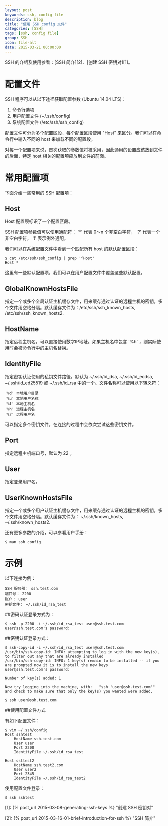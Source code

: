 ```yaml
---
layout: post
keywords: ssh, config file
description: blog
title: "使用 SSH config 文件"
categories: [SSH]
tags: [ssh, config file]
group: SSH
icon: file-alt
date: 2015-03-21 00:00:00
---
```


SSH 的介绍及使用参看：[SSH 简介][2]、[创建 SSH 密钥对][1]。

# 配置文件

SSH 程序可以从以下途径获取配置参数 (Ubuntu 14.04 LTS)：

1. 命令行选项
2. 用户配置文件 (~/.ssh/config)
3. 系统配置文件 (/etc/ssh/ssh_config)

<!--excerpt-->

配置文件可分为多个配置区段，每个配置区段使用 "Host" 来区分。我们可以在命令行中输入不同的 host 来加载不同的配置段。

对每一个配置项来说，首次获取的参数值将被采用，因此通用的设置应该放到文件的后面，特定 host 相关的配置项应放到文件的前面。

# 常用配置项

下面介绍一些常用的 SSH 配置项：

## Host

Host 配置项标识了一个配置区段。

SSH 配置项参数值可以使用通配符： '*' 代表 0～n 个非空白字符， '?' 代表一个非空白字符， '!' 表示例外通配。

我们可以在系统配置文件中看到一个匹配所有 host 的默认配置区段：

    $ cat /etc/ssh/ssh_config | grep '^Host'
    Host *

这里有一些默认配置项，我们可以在用户配置文件中覆盖这些默认配置。

## GlobalKnownHostsFile

指定一个或多个全局认证主机缓存文件，用来缓存通过认证的远程主机的密钥，多个文件用空格分隔。默认缓存文件为：/etc/ssh/ssh_known_hosts, /etc/ssh/ssh_known_hosts2.

## HostName

指定远程主机名，可以直接使用数字IP地址。如果主机名中包含 '%h' ，则实际使用时会被命令行中的主机名替换。

## IdentityFile

指定密钥认证使用的私钥文件路径。默认为 ~/.ssh/id_dsa, ~/.ssh/id_ecdsa, ~/.ssh/id_ed25519 或 ~/.ssh/id_rsa 中的一个。文件名称可以使用以下转义符：

    '%d' 本地用户目录
    '%u' 本地用户名称
    '%l' 本地主机名
    '%h' 远程主机名
    '%r' 远程用户名

可以指定多个密钥文件，在连接的过程中会依次尝试这些密钥文件。

## Port

指定远程主机端口号，默认为 22 。

## User

指定登录用户名。

## UserKnownHostsFile

指定一个或多个用户认证主机缓存文件，用来缓存通过认证的远程主机的密钥，多个文件用空格分隔。默认缓存文件为： ~/.ssh/known_hosts, ~/.ssh/known_hosts2.

还有更多参数的介绍，可以参看用户手册：

    $ man ssh config

# 示例

以下连接为例：

    SSH 服务器： ssh.test.com
    端口号： 2200
    账户： user
    密钥文件： ~/.ssh/id_rsa_test

##密码认证登录方式为：

    $ ssh -p 2200 -i ~/.ssh/id_rsa_test user@ssh.test.com
    user@ssh.test.com's password:

##密钥认证登录方式：

    $ ssh-copy-id -i ~/.ssh/id_rsa_test user@ssh.test.com
    /usr/bin/ssh-copy-id: INFO: attempting to log in with the new key(s), to filter out any that are already installed
    /usr/bin/ssh-copy-id: INFO: 1 key(s) remain to be installed -- if you are prompted now it is to install the new keys
    user@ssh.test.com's password:

    Number of key(s) added: 1

    Now try logging into the machine, with:   "ssh 'user@ssh.test.com'"
    and check to make sure that only the key(s) you wanted were added.

    $ ssh user@ssh.test.com

##使用配置文件方式

有如下配置文件：

    $ vim ~/.ssh/config
    Host sshtest
        HostName ssh.test.com
        User user
        Port 2200
        IdentityFile ~/.ssh/id_rsa_test

    Host ssttest2
        HostName ssh.test2.com
        User user2
        Port 2345
        IdentityFile ~/.ssh/id_rsa_test2

使用配置文件登录：

    $ ssh sshtest

[1]: {% post_url 2015-03-08-generating-ssh-keys %} "创建 SSH 密钥对"

[2]: {% post_url 2015-03-16-01-brief-introduction-for-ssh %} "SSH 简介"
